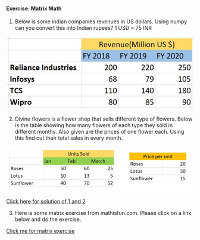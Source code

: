 #### Exercise: Matrix Math
1. Below is some indian companies revenues in US dollars. Using numpy can you convert this into Indian rupees? 1 USD = 75 INR

![](revenue_usd.jpg)

2. Divine flowers is a flower shop that sells different type of flowers. Below is the table showing how many flowers of each type they sold in different months. Also given are the prices of one flower each. Using this find out their total sales in every month.

![](flowers.jpg)

[Click here for solution of 1 and 2](https://github.com/codebasics/py/tree/master/DeepLearningML/4_matrix_math/4_matrix_math_exercise_solution.ipynb)

3. Here is some matrix exercise from mathisfun.com. Please click on a link below and do the exercise.

[Click me for matrix exercise](https://www.mathopolis.com/questions/q.html?id=714&t=mif&qs=714_715_716_717_2394_2395_2397_2396_8473_8474_8475_8476&site=1&ref=2f616c67656272612f6d61747269782d6d756c7469706c79696e672e68746d6c&title=486f7720746f204d756c7469706c79204d61747269636573)

